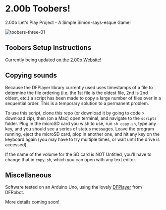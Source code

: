 # 2.00b Toobers!
2.00b Let's Play Project - A Simple Simon-says-esque Game!

![toobers-three-01](https://user-images.githubusercontent.com/276204/151922931-3098fd76-6870-4891-96a3-2523f05bd8a4.png)

## Toobers Setup Instructions
Currently being updated [on the 2.00b Website!](http://web.mit.edu/2.00b/www/toobers/index.html)

## Copying sounds
Because the DFPlayer library currently used uses timestamps of a file to determine the file ordering (i.e. the 1st file is the oldest file, 2nd is 2nd oldest, etc.) a script has been made to copy a large number of files over in a sequential order. This is a temporary solution to a permanent problem.

To use this script, clone this repo (or download it by going to code > download zip), then (on a Mac) open terminal, and navigate to the `scripts` folder. Plug in the microSD card you wish to use, run `sh copy.sh`, type any key, and you should see a series of status messages. Leave the program running, eject the microSD card, plop in another one, and hit any key on the keyboard again (you may have to try multiple times, or wait until the drive is accessed).

If the name of the volume for the SD card is NOT Untitled, you'll have to change that in `copy.sh`, which you can open with any text editor.

## Miscellaneous

Software tested on an Arduino Uno, using the lovely [DFPlayer](https://www.dfrobot.com/product-1121.html) from DFRobot. 

More details coming soon!
